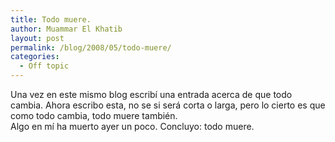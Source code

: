 ```yaml
---
title: Todo muere.
author: Muammar El Khatib
layout: post
permalink: /blog/2008/05/todo-muere/
categories:
  - Off topic
---
```

Una vez en este mismo blog escribí una entrada acerca de que todo cambia. Ahora escribo esta, no se si será corta o larga, pero lo cierto es que como todo cambia, todo muere también.  
Algo en mí ha muerto ayer un poco. Concluyo: todo muere.